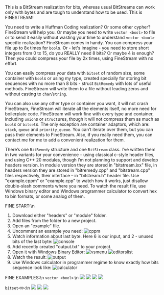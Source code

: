 This is a BitStream realization for bits, whereas usual BitStreams can work only with bytes and are tough to understand how to be used.
This is FINESTREAM!

You need to write a Huffman Coding realization? Or some other cypher? FineStream will help you. Or maybe you need to write ``vector <bool>`` to file or to send it easily without wasting your time to understand ``vector <bool>`` specific realization? FineStream comes in handy. You can compress your file up to 8x times for ``bool``s. Or - let's imagine - you need to store short integers from 0 to 15, do you REALLY need 8 bits? Or maybe 4 is enough? Then you could compress your file by 2x times, using FineStream with no effort.

You can easily compress your data with ``bitset`` of random size, some container with ``bool``s or using my type, created specially for storing bit sequences with no more than 8 bits - struct ``BitRemedy`` with lots of useful methods. FineStream will write them to a file without leading zeros and without casting to ``char``/``string``.

You can also use any other type or container you want, it will not crash FineStream, FineStream will iterate all the elements itself, no more need for boilerplate code. FineStream will work fine with every type and container, including ``union``s or ``struct``ures, though it will not compress them as much as ``bool``s or ``bitset``s. The only exception are container adaptors, which are: ``stack``, ``queue`` and ``priority_queue``. You can’t iterate over them, but you can pass their elements to FineStream. Also, if you really need them, you can contact me for me to add a convenient realization for them.

There’s one ``BitRemedy`` structure and one ``BitStream`` class. I’ve written them in two variants for your convenience – using classical c-style header files, and using C++ 20 modules, though I’m not planning to support and develop headers version. In module version they are stored in "bitstream.ixx" file, in headers version they are stored in "bitremedy.cpp" and "bitstream.cpp" files respectively, their interface – in "bitstream.h" header file. Use "example.cppm" or "example.cpp" to watch how it works, just disallow double-slash comments where you need. To watch the result file, use Windows binary editor and Windows programmer calculator to convert hex to bin formats, or some analog of them.  

FINE START:\n
1) Download either "headers" or "module" folder.
2) Add files from the folder to a new project.
3) Open an "example" file.
4) Uncomment an example you need:
![cppm](/pictures/0bitremedy/0.jpg)
5) Watch information about last byte. Here 6 is our input, and 2 - unused bits of the last byte:
![console](/pictures/0bitremedy/1.jpg)
6) Add recently created "output.txt" to your project.
7) Open it with Windows Binary Editor:
![vsmenu](/pictures/0bitremedy/2.jpg)
![editorslist](/pictures/0bitremedy/3.jpg)
8) Watch the result:
![output](/pictures/0bitremedy/4.jpg)
9) Use Windows calculator in programmer regime to know exactly how bits sequence look like:
![calculator](/pictures/0bitremedy/5.jpg)

FINE EXAMPLES:\n
``vector <bool>``:\n
![](/pictures/1vector_bool/0.jpg)
![](/pictures/1vector_bool/1.jpg)
![](/pictures/1vector_bool/2.jpg)
![](/pictures/1vector_bool/3.jpg)

``bitset<N>``:\n
![](/pictures/2bitset/0.jpg)
![](/pictures/2bitset/1.jpg)
![](/pictures/2bitset/2.jpg)
